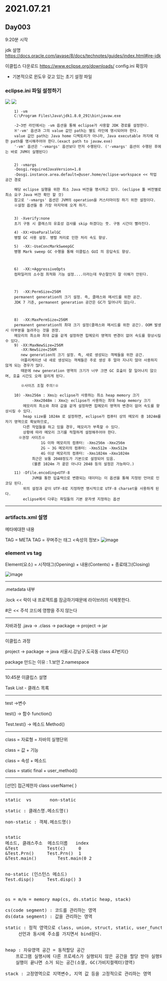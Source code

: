 <h1>2021.07.21</h1>

<h2>Day003</h2> 
	
	
9:20분 시작



jdk 설명
<https://docs.oracle.com/javase/8/docs/technotes/guides/index.html#jre-jdk>


이클립스 다운로드
<https://www.eclipse.org/downloads/>
config.ini 확장자
- 기본적으로 윈도우 갖고 있는 초기 설정 파일


<h3>eclipse.ini 파일 설정하기</h3>

<img src="https://user-images.githubusercontent.com/56623911/126493993-56327063-9460-4a5b-aad6-cf6406f61c37.png">
<img src="https://user-images.githubusercontent.com/56623911/126494295-185a73f0-3710-4e58-be01-a9832058e1ab.png">




		1) -vm 
		C:\Program Files\Java\jdk1.8.0_291\bin\javaw.exe
		
		-2~3번 라인에서는 -vm 옵션을 통해 eclipse가 사용할 JDK 경로를 설정한다.
		※'-vm' 옵션과 그의 value 값인 path는 별도 라인에 명시되어야 한다.
		value 값인 path는 Java home 디렉토리가 아니라, Java executable 까지에 대한 path를 명시해주어야 한다.(exact path to javaw.exe)
		'-vm' 옵션은 '-vmargs' 옵션보다 먼저 수행된다. ('-vmargs' 옵션이 수행된 후에는 바로 JVM이 실행된다)


		2) -vmargs
  		-Dosgi.requiredJavaVersion=1.8
  		-Dosgi.instance.area.default=@user.home/eclipse-workspace << 작업 공간 경로
		
		해당 eclipse 실행을 위한 최소 Java 버전을 명시하고 있다. (eclipse 툴 버전별로 최소 요구 Java 버전 확인 할 것)
		참고로 '-vmargs' 옵션은 JVM의 operation을 커스터마이징 하기 위한 설정이다. 
		※설정 옵션들 중 가장 마지막에 오게 하기.


		3) -Xverify:none
		초기 구동 시 클래스의 유효성 검사를 skip 하겠다는 뜻. 구동 시간이 빨라진다.

		4) -XX:+UseParallelGC
		병렬 GC 사용 설정. 병렬 처리로 인한 처리 속도 향상. 

		5)  -XX:-UseConcMarkSweepGC
		병행 Mark sweep GC 수행을 통해 이클립스 GUI 의 응답속도 향상.

 

		6)  -XX:+AggressiveOpts
		컴파일러의 소수점 최적화 기능 설정....이라는데 무슨말인지 잘 이해가 안된다.

 

		7)  -XX:PermSize=256M
		permanent generation의 크기 설정. 즉, 클래스와 메서드를 위한 공간. 
		JDK 7 기준, permanent generation 공간은 GC가 일어나지 않는다.

 

		8)  -XX:MaxPermSize=256M
		permanent generation의 최대 크기 설정(클래스와 메서드를 위한 공간). OOM 발생 시 이부분을 늘려주는 것을 권장. 
		메모리의 최소와 최대 값을 같게 설정하면 힙메모리 영역의 변경이 없어 속도를 향상시킬 수 있다. 
		9) -XX:MaxNewSize=256M
		   -XX:NewSize=256M
		   new generation의 크기 설정. 즉, 새로 생성되는 객체들을 위한 공간. 
		   어플리케이션 내 새로 생성되는 객체들은 주로 생성 후 얼마 지나지 않아 사용하지 않게 되는 경우가 많다. 
		   때문에 new generation 영역의 크기가 너무 크면 GC 호출이 잘 일어나지 않으며, 호출 시간도 오래 걸리게 된다.
		   
		   ※사이즈 조절 주의!※

		10) -Xms256m : Xms는 eclipse가 사용하는 최소 heap memory 크기
    		    -Xmx2048m : Xmx는 eclipse가 사용하는 최대 heap memory 크기
		    메모리의 최소와 최대 값을 같게 설정하면 힙메모리 영역의 변경이 없어 속도를 향상시킬 수 있다. 
		    heap size를 1024m 로 설정하면, eclipse가 컴퓨터 상의 메모리 중 1024m를 자기 영역으로 확보하므로, 
		    다른 작업들을 하고 있을 경우, 메모리가 부족할 수 있다.  
		    상황에 따라 메모리 크기를 적절하게 설정해주어야 한다.
		  ※권장 사이즈※
            		1G 이하 메모리의 컴퓨터: -Xms256m -Xmx256m
            		2G ~ 3G 메모리의 컴퓨터: -Xms512m -Xmx512m
            		4G 이상 메모리의 컴퓨터: -Xms1024m –Xmx1024m
  	    		최근은 보통 2048정도가 기본으로 설정되어 있음.
       			(물론 1024m 가 끝은 아니다 2048 등의 설정은 가능하다.)

		11) -Dfile.encoding=UTF-8
        		JVM을 통한 입출력으로 변환되는 데이터는 이 옵션을 통해 지정된 언어로 인코딩 된다. 
			위의 설정과 같이 UTF-8로 지정하면 명시적으로 UTF-8 charset을 사용하게 된다.
			eclipse에서 다루는 파일들의 기본 문자셋 지정하는 옵션



<hr>


<h3>artifacts.xml 설명</h3>

메타에대한 내용

TAG     =	META              	TAG  = 꾸며주는 태그
		<속성의 정보>
![image](https://user-images.githubusercontent.com/56623911/126503439-ceca606e-187d-4590-9b96-ac040a771f4b.png)


<h3>element	vs	tag</h3>  

Element(요소) = 시작태그(Opening) + 내용(Contents) + 종료태그(Closing)

![image](https://user-images.githubusercontent.com/56623911/126498160-6b1f9c61-498c-4d81-bd26-7eef262e8a4b.png)

<hr>
.metadata 내부   

.lock << 락이 내 프로젝트를 잠금하기때문에 라이브러리 삭제못한다.

#은 << 주석 코드에 영향을 주지 않는다



<hr>

자바과정
.java -> .class -> package -> project -> jar

<hr>
이클립스 과정

project -> package 				-> java 
	   서울시.강남구.도곡동			   class 47번지{}

package 만드는 이유 :  1.보안  2.namespace

<hr>


10:45분
이클립스 설명 

Task List  - 클래스 목록 



<hr>

test ->변수 

test() -> 함수 function()

Test.test() -> 메소드 Method()

<hr>

class = 자료형 = 자바의 실행단위 

class =  값 + 기능

class =  속성 + 메소드

class =  static final + user_method()

<hr>
[선언]
  접근제한자 class userName{  }


<hr>

<pre>
static  vs       non-static

static : 클래스명.메소드명()

non-static : 객체.메소드명()


static
메소드, 클래스주소	메소드이름	index
&Test			Test(c)		0
&Test.Prn()		Test.Prn()	1
&Test.main()		Test.main(0	2


no-static (인스턴스 메소드)
Test.disp()		Test.disp()	3



os = m/m = memory map(cs, ds.static heap, stack)

cs(code segment) : 코드를 관리하는 영역
ds(data segment) : 값을 관리하는 영역

static : 정적 영역으로 class, union, struct, static, user_function() 등이 선언되면 관리되는 영역으로 
	 선언과 동시에 주소를 가지면서 bind된다. 


heap : 자유영역 공간 = 동적할당 공간
	프로그램 실행시에 다른 프로세스가 실행되지 않은 공간을 할당 받아 실행되고 (동적할당 = 생성 = new) 
	실행이 끝나면 소거 되는 공간(소멸, GC(가비지컬렉터)영역) 

stack : 고정영역으로 지역변수, 지역 값 등을 고정적으로 관리하는 영역
</pre>
